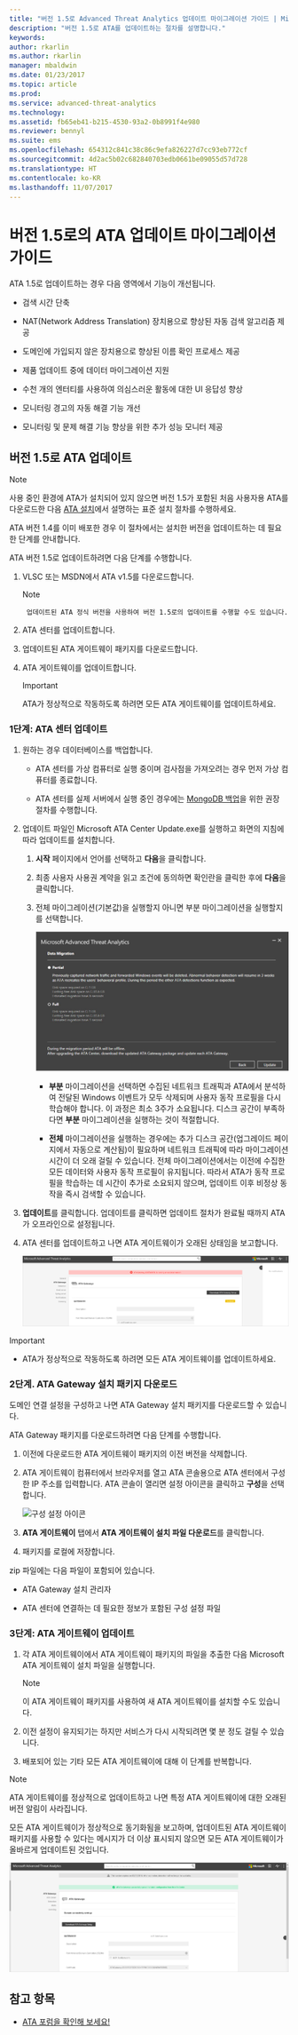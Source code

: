 ```yaml
---
title: "버전 1.5로 Advanced Threat Analytics 업데이트 마이그레이션 가이드 | Microsoft 문서"
description: "버전 1.5로 ATA를 업데이트하는 절차를 설명합니다."
keywords: 
author: rkarlin
ms.author: rkarlin
manager: mbaldwin
ms.date: 01/23/2017
ms.topic: article
ms.prod: 
ms.service: advanced-threat-analytics
ms.technology: 
ms.assetid: fb65eb41-b215-4530-93a2-0b8991f4e980
ms.reviewer: bennyl
ms.suite: ems
ms.openlocfilehash: 654312c841c38c86c9efa826227d7cc93eb772cf
ms.sourcegitcommit: 4d2ac5b02c682840703edb0661be09055d57d728
ms.translationtype: HT
ms.contentlocale: ko-KR
ms.lasthandoff: 11/07/2017
---
```

# <a name="ata-update-to-15-migration-guide"></a>버전 1.5로의 ATA 업데이트 마이그레이션 가이드
ATA 1.5로 업데이트하는 경우 다음 영역에서 기능이 개선됩니다.

-   검색 시간 단축

-   NAT(Network Address Translation) 장치용으로 향상된 자동 검색 알고리즘 제공

-   도메인에 가입되지 않은 장치용으로 향상된 이름 확인 프로세스 제공

-   제품 업데이트 중에 데이터 마이그레이션 지원

-   수천 개의 엔터티를 사용하여 의심스러운 활동에 대한 UI 응답성 향상

-   모니터링 경고의 자동 해결 기능 개선

-   모니터링 및 문제 해결 기능 향상을 위한 추가 성능 모니터 제공

## <a name="updating-ata-to-version-15"></a>버전 1.5로 ATA 업데이트
> [!NOTE]
> 사용 중인 환경에 ATA가 설치되어 있지 않으면 버전 1.5가 포함된 처음 사용자용 ATA를 다운로드한 다음 [ATA 설치](install-ata-step1.md)에서 설명하는 표준 설치 절차를 수행하세요.

ATA 버전 1.4를 이미 배포한 경우 이 절차에서는 설치한 버전을 업데이트하는 데 필요한 단계를 안내합니다.

ATA 버전 1.5로 업데이트하려면 다음 단계를 수행합니다.

1.  VLSC 또는 MSDN에서 ATA v1.5를 다운로드합니다.
      > [!NOTE]
         업데이트된 ATA 정식 버전을 사용하여 버전 1.5로의 업데이트를 수행할 수도 있습니다.


2.  ATA 센터를 업데이트합니다.

3.  업데이트된 ATA 게이트웨이 패키지를 다운로드합니다.

4.  ATA 게이트웨이를 업데이트합니다.

    > [!IMPORTANT]
    > ATA가 정상적으로 작동하도록 하려면 모든 ATA 게이트웨이를 업데이트하세요.

### <a name="step-1-update-the-ata-center"></a>1단계: ATA 센터 업데이트

1.  원하는 경우 데이터베이스를 백업합니다.

    -   ATA 센터를 가상 컴퓨터로 실행 중이며 검사점을 가져오려는 경우 먼저 가상 컴퓨터를 종료합니다.

    -   ATA 센터를 실제 서버에서 실행 중인 경우에는 [MongoDB 백업](https://docs.mongodb.org/manual/core/backups/)을 위한 권장 절차를 수행합니다.

2.  업데이트 파일인 Microsoft ATA Center Update.exe를 실행하고 화면의 지침에 따라 업데이트를 설치합니다.

    1.  **시작** 페이지에서 언어를 선택하고 **다음**을 클릭합니다.

    2.  최종 사용자 사용권 계약을 읽고 조건에 동의하면 확인란을 클릭한 후에 **다음**을 클릭합니다.

    3.  전체 마이그레이션(기본값)을 실행할지 아니면 부분 마이그레이션을 실행할지를 선택합니다.

        ![전체 마이그레이션 또는 부분 마이그레이션 선택](media/ATA-center-fullpartial.png)

        -   **부분** 마이그레이션을 선택하면 수집된 네트워크 트래픽과 ATA에서 분석하여 전달된 Windows 이벤트가 모두 삭제되며 사용자 동작 프로필을 다시 학습해야 합니다. 이 과정은 최소 3주가 소요됩니다. 디스크 공간이 부족하다면 **부분** 마이그레이션을 실행하는 것이 적절합니다.

        -   **전체** 마이그레이션을 실행하는 경우에는 추가 디스크 공간(업그레이드 페이지에서 자동으로 계산됨)이 필요하며 네트워크 트래픽에 따라 마이그레이션 시간이 더 오래 걸릴 수 있습니다. 전체 마이그레이션에서는 이전에 수집한 모든 데이터와 사용자 동작 프로필이 유지됩니다. 따라서 ATA가 동작 프로필을 학습하는 데 시간이 추가로 소요되지 않으며, 업데이트 이후 비정상 동작을 즉시 검색할 수 있습니다.

3.  **업데이트**를 클릭합니다. 업데이트를 클릭하면 업데이트 절차가 완료될 때까지 ATA가 오프라인으로 설정됩니다.

4.  ATA 센터를 업데이트하고 나면 ATA 게이트웨이가 오래된 상태임을 보고합니다.

    ![오래된 게이트웨이 이미지](media/ATA-center-outdated.png)

> [!IMPORTANT]
> - ATA가 정상적으로 작동하도록 하려면 모든 ATA 게이트웨이를 업데이트하세요.

### <a name="step-2-download-the-ata-gateway-setup-package"></a>2단계. ATA Gateway 설치 패키지 다운로드
도메인 연결 설정을 구성하고 나면 ATA Gateway 설치 패키지를 다운로드할 수 있습니다.

ATA Gateway 패키지를 다운로드하려면 다음 단계를 수행합니다.

1.  이전에 다운로드한 ATA 게이트웨이 패키지의 이전 버전을 삭제합니다.

2.  ATA 게이트웨이 컴퓨터에서 브라우저를 열고 ATA 콘솔용으로 ATA 센터에서 구성한 IP 주소를 입력합니다. ATA 콘솔이 열리면 설정 아이콘을 클릭하고 **구성**을 선택합니다.

    ![구성 설정 아이콘](media/ATA-config-icon.png)

3.  **ATA 게이트웨이** 탭에서 **ATA 게이트웨이 설치 파일 다운로드**를 클릭합니다.

4.  패키지를 로컬에 저장합니다.

zip 파일에는 다음 파일이 포함되어 있습니다.

-   ATA Gateway 설치 관리자

-   ATA 센터에 연결하는 데 필요한 정보가 포함된 구성 설정 파일

### <a name="step-3-update-the-ata-gateways"></a>3단계: ATA 게이트웨이 업데이트

1.  각 ATA 게이트웨이에서 ATA 게이트웨이 패키지의 파일을 추출한 다음 Microsoft ATA 게이트웨이 설치 파일을 실행합니다.

    > [!NOTE]
    > 이 ATA 게이트웨이 패키지를 사용하여 새 ATA 게이트웨이를 설치할 수도 있습니다.

2.  이전 설정이 유지되기는 하지만 서비스가 다시 시작되려면 몇 분 정도 걸릴 수 있습니다.

3.  배포되어 있는 기타 모든 ATA 게이트웨이에 대해 이 단계를 반복합니다.

> [!NOTE]
> ATA 게이트웨이를 정상적으로 업데이트하고 나면 특정 ATA 게이트웨이에 대한 오래된 버전 알림이 사라집니다.

모든 ATA 게이트웨이가 정상적으로 동기화됨을 보고하며, 업데이트된 ATA 게이트웨이 패키지를 사용할 수 있다는 메시지가 더 이상 표시되지 않으면 모든 ATA 게이트웨이가 올바르게 업데이트된 것입니다.

![업데이트된 게이트웨이 이미지](media/ATA-gw-updated.png)

## <a name="see-also"></a>참고 항목

- [ATA 포럼을 확인해 보세요!](https://social.technet.microsoft.com/Forums/security/home?forum=mata)
